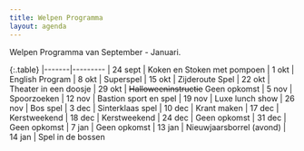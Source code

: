 ```yaml
---
title: Welpen Programma
layout: agenda
---
```


Welpen Programma van September - Januari.

{:.table}
|-------|---------
| 24 sept |	Koken en Stoken met pompoen
| 1 okt |	English Program
| 8 okt |	Superspel
| 15 okt |	Zijderoute Spel
| 22 okt |	Theater in een doosje
| 29 okt |	~~Halloweeninstructie~~ Geen opkomst
| 5 nov |	Spoorzoeken
| 12 nov |	Bastion sport en spel
| 19 nov |	Luxe lunch show
| 26 nov |	Bos spel
| 3 dec |	Sinterklaas spel
| 10 dec |	Krant maken
| 17 dec |	Kerstweekend
| 18 dec |	Kerstweekend
| 24 dec |	Geen opkomst
| 31 dec |	Geen opkomst
| 7 jan |	Geen opkomst
| 13 jan |	Nieuwjaarsborrel (avond)
| 14 jan |	Spel in de bossen
